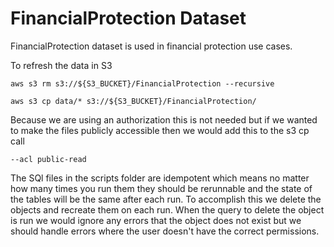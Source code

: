 
# FinancialProtection Dataset


FinancialProtection dataset is used in financial protection use cases.


To refresh the data in S3

```
aws s3 rm s3://${S3_BUCKET}/FinancialProtection --recursive   

aws s3 cp data/* s3://${S3_BUCKET}/FinancialProtection/ 

```
Because we are using an authorization this is not needed but if we wanted to make the files publicly accessible then we would add this to the s3 cp call
```
--acl public-read    
```


The SQl files in the scripts folder are idempotent which means no matter how many times you run
them they should be rerunnable and the state of the tables will be the same after each run.
To accomplish this we delete the objects and recreate them on each run.
When the query to delete the object is run we would ignore any errors that the object does not exist but
we should handle errors where the user doesn't have the correct permissions.





